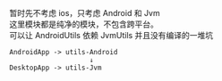 暂时先不考虑 ios，只考虑 Android 和 Jvm  
这里模块都是纯净的模块，不包含跨平台。  
可以让 AndroidUtils 依赖 JvmUtils 并且没有编译的一堆坑 

```
AndroidApp -> utils-Android
                    ↓
DesktopApp -> utils-Jvm 
```


